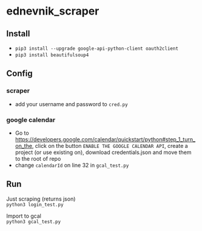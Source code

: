 # ednevnik_scraper

## Install
- `pip3 install --upgrade google-api-python-client oauth2client`  
- `pip3 install beautifulsoup4`  

## Config
### scraper
- add your username and password to `cred.py`

### google calendar
- Go to https://developers.google.com/calendar/quickstart/python#step_1_turn_on_the, click on the button `ENABLE THE GOOGLE CALENDAR API`, create a project (or use existing on), download credentials.json and move them to the root of repo
- change `calendarId` on line 32 in `gcal_test.py`

## Run
Just scraping (returns json)  
`python3 login_test.py`  

Import to gcal  
`python3 gcal_test.py`  
